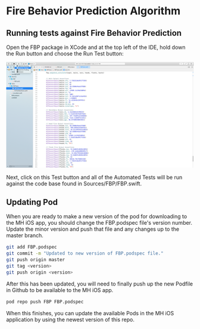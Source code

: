 # Fire Behavior Prediction Algorithm

## Running tests against Fire Behavior Prediction

Open the FBP package in XCode and at the top left of the IDE, hold down the Run button and choose the Run Test button:

![Run Test](/choose_test.png)

Next, click on this Test button and all of the Automated Tests will be run against the code base found in Sources/FBP/FBP.swift.

## Updating Pod

When you are ready to make a new version of the pod for downloading to the MH iOS app, you should change the FBP.podspec file's version number. Update the minor version and push that file and any changes up to the master branch.

```bash
git add FBP.podspec
git commit -m "Updated to new version of FBP.podspec file."
git push origin master
git tag <version>
git push origin <version>
```

After this has been updated, you will need to finally push up the new Podfile in Github to be available to the MH iOS app.

```bash
pod repo push FBP FBP.podspec
```

When this finishes, you can update the available Pods in the MH iOS application by using the newest version of this repo.

